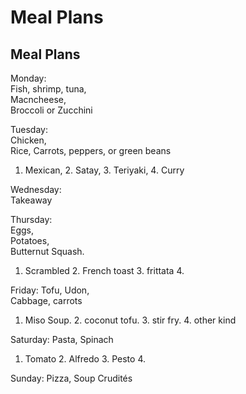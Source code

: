 # Meal Plans
## Meal Plans

Monday:   
Fish, shrimp, tuna,   
Macncheese,   
Broccoli or Zucchini

Tuesday:   
Chicken,   
Rice,
Carrots, peppers, or green beans
1. Mexican, 2. Satay, 3. Teriyaki, 4. Curry

Wednesday:   
Takeaway

Thursday:   
Eggs,   
Potatoes,   
Butternut Squash.
1. Scrambled  2. French toast  3. frittata  4. 

Friday:
Tofu,
Udon,   
Cabbage, carrots
1. Miso Soup. 2. coconut tofu. 3. stir fry. 4. other kind


Saturday:
Pasta,
Spinach
1. Tomato 2. Alfredo 3. Pesto 4.

Sunday:
Pizza, Soup
Crudités 
